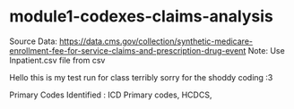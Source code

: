 # module1-codexes-claims-analysis
Source Data: https://data.cms.gov/collection/synthetic-medicare-enrollment-fee-for-service-claims-and-prescription-drug-event
Note: Use Inpatient.csv file from csv 

Hello this is my test run for class terribly sorry for the shoddy coding :3

Primary Codes Identified : ICD Primary codes, HCDCS, 
